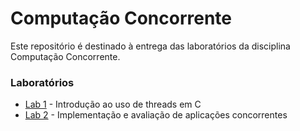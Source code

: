 # Computação Concorrente
Este repositório é destinado à entrega das laboratórios da disciplina  Computação Concorrente.

### Laboratórios
- [Lab 1](./M1/Lab1) - Introdução ao uso de threads em C
- [Lab 2](./M1/Lab2) - Implementação e avaliação de aplicações concorrentes
